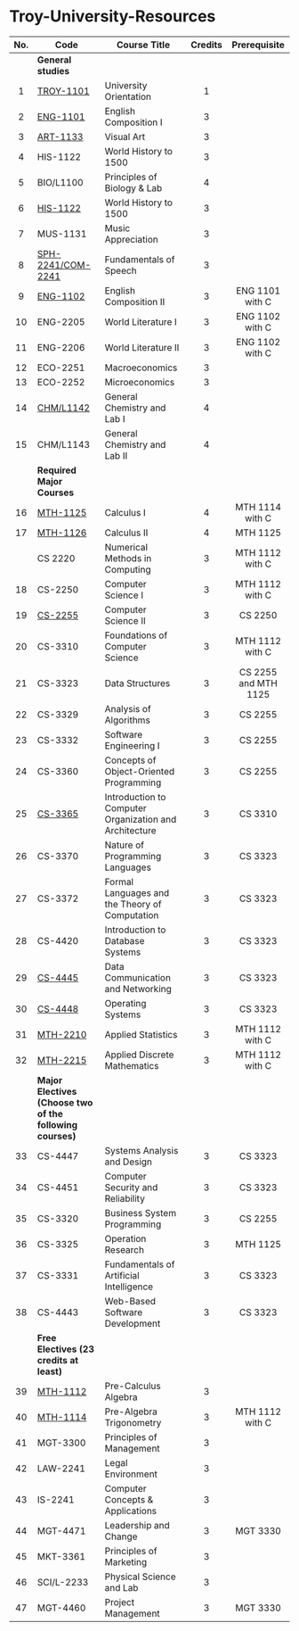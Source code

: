 # Troy-University-Resources

| No. | Code                                                      | Course Title                                           | Credits | Prerequisite         |
|:---:| --------------------------------------------------------- | ------------------------------------------------------ |:-------:|:--------------------:|
|     | **General studies**                                       |                                                        |         |                      |
| 1   | [TROY-1101]                                               | University Orientation                                 | 1       |                      |
| 2   | [ENG-1101]                                                | English Composition I                                  | 3       |                      |
| 3   | [ART-1133]                                                | Visual Art                                             | 3       |                      |
| 4   | HIS-1122                                                  | World History to 1500                                  | 3       |                      |
| 5   | BIO/L1100                                                 | Principles of Biology & Lab                            | 4       |                      |
| 6   | [HIS-1122]                                                | World History to 1500                                  | 3       |                      |
| 7   | MUS-1131                                                  | Music Appreciation                                     | 3       |                      |
| 8   | [SPH-2241/COM-2241]                                       | Fundamentals of Speech                                 | 3       |                      |
| 9   | [ENG-1102]                                                | English Composition II                                 | 3       | ENG 1101 with C      |
| 10  | ENG-2205                                                  | World Literature I                                     | 3       | ENG 1102 with C      |
| 11  | ENG-2206                                                  | World Literature II                                    | 3       | ENG 1102 with C      |
| 12  | ECO-2251                                                  | Macroeconomics                                         | 3       |                      |
| 13  | ECO-2252                                                  | Microeconomics                                         | 3       |                      |
| 14  | [CHM/L1142]                                               | General Chemistry and Lab I                            | 4       |                      |
| 15  | CHM/L1143                                                 | General Chemistry and Lab II                           | 4       |                      |
|     | **Required Major Courses**                                |                                                        |         |                      |
| 16  | [MTH-1125]                                                | Calculus I                                             | 4       | MTH 1114 with C      |
| 17  | [MTH-1126]                                                | Calculus II                                            | 4       | MTH 1125             |
|     | CS 2220                                                   | Numerical Methods in Computing                         | 3       | MTH 1112 with C      |
| 18  | CS-2250                                                   | Computer Science I                                     | 3       | MTH 1112 with C      |
| 19  | [CS-2255]                                                 | Computer Science II                                    | 3       | CS 2250              |
| 20  | CS-3310                                                   | Foundations of Computer Science                        | 3       | MTH 1112 with C      |
| 21  | CS-3323                                                   | Data Structures                                        | 3       | CS 2255 and MTH 1125 |
| 22  | CS-3329                                                   | Analysis of Algorithms                                 | 3       | CS 2255              |
| 23  | CS-3332                                                   | Software Engineering I                                 | 3       | CS 2255              |
| 24  | CS-3360                                                   | Concepts of Object-Oriented Programming                | 3       | CS 2255              |
| 25  | [CS-3365]                                                 | Introduction to Computer Organization and Architecture | 3       | CS 3310              |
| 26  | CS-3370                                                   | Nature of Programming Languages                        | 3       | CS 3323              |
| 27  | CS-3372                                                   | Formal Languages and the Theory of Computation         | 3       | CS 3323              |
| 28  | CS-4420                                                   | Introduction to Database Systems                       | 3       | CS 3323              |
| 29  | [CS-4445]                                                 | Data Communication and Networking                      | 3       | CS 3323              |
| 30  | [CS-4448]                                                 | Operating Systems                                      | 3       | CS 3323              |
| 31  | [MTH-2210]                                                | Applied Statistics                                     | 3       | MTH 1112 with C      |
| 32  | [MTH-2215]                                                | Applied Discrete Mathematics                           | 3       | MTH 1112 with C      |
|     | **Major Electives (Choose two of the following courses)** |                                                        |         |                      |
| 33  | CS-4447                                                   | Systems Analysis and Design                            | 3       | CS 3323              |
| 34  | CS-4451                                                   | Computer Security and Reliability                      | 3       | CS 3323              |
| 35  | CS-3320                                                   | Business System Programming                            | 3       | CS 2255              |
| 36  | CS-3325                                                   | Operation Research                                     | 3       | MTH 1125             |
| 37  | CS-3331                                                   | Fundamentals of Artificial Intelligence                | 3       | CS 3323              |
| 38  | CS-4443                                                   | Web-Based Software Development                         | 3       | CS 3323              |
|     | **Free Electives (23 credits at least)**                  |                                                        |         |                      |
| 39  | [MTH-1112]                                                | Pre-Calculus Algebra                                   | 3       |                      |
| 40  | [MTH-1114]                                                | Pre-Algebra Trigonometry                               | 3       | MTH 1112 with C      |
| 41  | MGT-3300                                                  | Principles of Management                               | 3       |                      |
| 42  | LAW-2241                                                  | Legal Environment                                      | 3       |                      |
| 43  | IS-2241                                                   | Computer Concepts & Applications                       | 3       |                      |
| 44  | MGT-4471                                                  | Leadership and Change                                  | 3       | MGT 3330             |
| 45  | MKT-3361                                                  | Principles of Marketing                                | 3       |                      |
| 46  | SCI/L-2233                                                | Physical Science and Lab                               | 3       |                      |
| 47  | MGT-4460                                                  | Project Management                                     | 3       | MGT 3330             |

[ENG-1102]: ./ENG1102/

[MTH-1112]: ./MTH1112/

[MTH-1114]: ./MTH1114/

[MTH-1125]: ./MTH1125-1126-Calculus/

[MTH-1126]: ./MTH1125-1126-Calculus/

[HIS-1122]: ./HIS1122/

[CS-3365]: ./CS365/

[CS-4445]: ./CS4445/

[CS-4448]: ./CS4448/

[TROY-1101]: ./TROY101/

[MTH-2215]: ./MTH2215/

[MTH-2210]: ./MTH210/

[SPH-2241/COM-2241]: ./SPH241/

[CHM/L1142]: ./CHML142/

[CS-2255]: ./CS256/

[ART-1133]: ./ART133/

[ENG-1101]: ./ENG1101/
